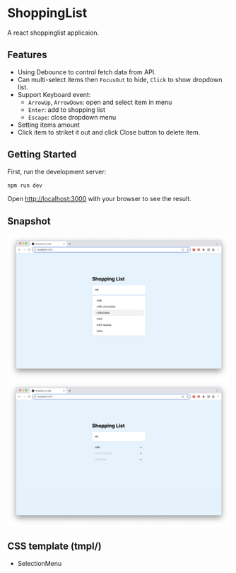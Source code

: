 # ShoppingList

A react shoppinglist applicaion.

## Features

- Using Debounce to control fetch data from API.
- Can multi-select items then `FocusOut` to hide, `Click` to show dropdown list.
- Support Keyboard event:
  - `ArrowUp`, `ArrowDown`: open and select item in menu
  - `Enter`: add to shopping list
  - `Escape`: close dropdown menu
- Setting items amount
- Click item to striket it out and click Close button to delete item.

## Getting Started

First, run the development server:

```bash
npm run dev
```

Open [http://localhost:3000](http://localhost:3000) with your browser to see the result.

## Snapshot

![dropdown-list.png](./01.png)
![shoppinglist.png](./02.png)

## CSS template (tmpl/)

- SelectionMenu
